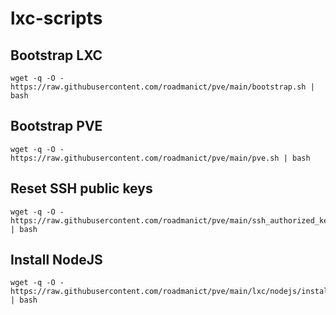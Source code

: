 # lxc-scripts

## Bootstrap LXC
```
wget -q -O - https://raw.githubusercontent.com/roadmanict/pve/main/bootstrap.sh | bash
```

## Bootstrap PVE
```
wget -q -O - https://raw.githubusercontent.com/roadmanict/pve/main/pve.sh | bash
```

## Reset SSH public keys
```
wget -q -O - https://raw.githubusercontent.com/roadmanict/pve/main/ssh_authorized_keys.sh | bash
```

## Install NodeJS

```
wget -q -O - https://raw.githubusercontent.com/roadmanict/pve/main/lxc/nodejs/install.sh | bash
```
